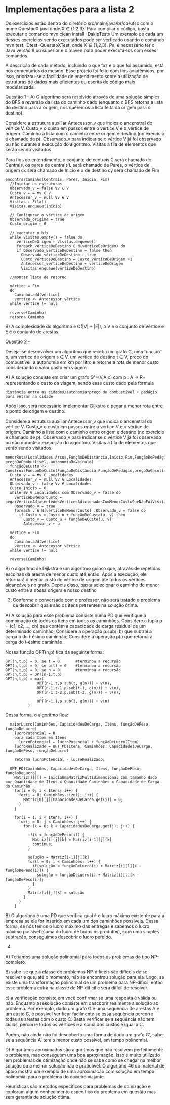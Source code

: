 # Implementações para a lista 2

Os exercícios estão dentro do diretório src/main/java/br/cp/ufsc com o nome QuestaoX.java onde X ∈ {1,2,3}.
Para compilar o código, basta executar o comando mvn clean install -DskipTests
Um exemplo de cada um desses exercícios sendo executados pode ser verficado usando o comando mvn test -Dtest=QuestaoXTest, onde X ∈ {1,2,3}. Ps, é necessário ter o Java versão 8 ou superior e o maven para poder executá-los com esses comandos.

A descrição de cada método, incluindo o que faz e o que foi assumido, está nos comentários do mesmo. Esse projeto foi feito com fins acadêmicos, por isso, priorizou-se a facilidade de entendimento sobre a utilização de estruturas de dados mais eficientes ou escrita de código mais modularizada.

Questão 1 -
A)
O algoritmo será resolvido através de uma solução simples do BFS e reversão da lista do caminho dado (enquanto o BFS retorna a lista do destino para a origem, nós queremos a lista feita da origem para o destino).

Considere a estrutura auxiliar Antecessor_v que indica o ancenstral do vértice V. Custo_v o custo em passos entre o vértice V e o vértice de origem. Caminho a lista com o caminho entre origem e destino (no exercício é chamado de p). Observado_v para indicar se o vértice V já foi observado ou não durante a execução do algoritmo. Visitas a fila de elementos que serão sendo visitados.

Para fins de entendimento, o conjunto de centrais C será chamado de Centrais, os pares de centrais L será chamado de Pares, o vértice de origem cx será chamado de Inicio e o de destino cy será chamado de Fim

```
encontrarCaminho(Centrais, Pares, Início, Fim)
  //Iniciar as estruturas
  Observado_v ← false ∀v ∈ V
  Custo_v ← ∞ ∀v ∈ V
  Antecessor_v ← null ∀v ∈ V
  Visitas ← Fila()
  Visitas.enqueue(Início)

  // Configurar o vértice de origem
  Observado_origime ← true
  Custo_origim ← 0

  // executar o bfs
  while Visitas.empty() = false do
     vérticeDeOrigem ← Visitas.dequeue()
     foreach vérticeDeDestino ∈ N(vérticeDeOrigem) do
     if Observado_vérticeDeDestino = false then
       Observado_vérticeDeDestino ← true
       Custo_vérticeDeDestino ← Custo_vérticeDeOrigem +1
       Antecessor_vérticeDeDestino ← vérticeDeOrigem
       Visitas.enqueue(vérticeDeDestino)

  //montar lista de retorno
  
  vértice = Fim
  do
    Caminho.add(vértice)
    vértice <- Antecessor_vértice
  while vértice != null

  reverse(Caminho)
  retorna Caminho

```

B) A complexidade do algoritmo é O(|V| + |E|), o V é o conjunto de Vértice e E é o conjunto de arestas.

Questão 2 - 

Deseja-se desenvolver um algoritmo que receba um grafo G, uma func¸ao˜ p, um vertice de origem s ∈ V, um vertice de destino t ∈ V, preço do combustível, a autonomia em km por litro e retorne a rota de menor custo considerando o valor gasto em viagem

A) 
A solução consiste em criar um grafo G'=(V,A,c) com p : A → R+ representando o custo da viagem, sendo esse custo dado pela fórmula

```
distância entre as cidades/autonomia*preço do combustível + pedágio para entrar na cidade
```

Após isso, será necessário implementar Dijkstra e pegar a menor rota entre o ponto de origem e destino. 

Considere a estrutura auxiliar Antecessor_v que indica o ancenstral do vértice V. Custo_v o custo em passos entre o vértice V e o vértice de origem. Caminho a lista com o caminho entre origem e destino (no exercício é chamado de p). Observado_v para indicar se o vértice V já foi observado ou não durante a execução do algoritmo. Visitas a fila de elementos que serão sendo visitados.

```
menorRota(Localidades,Arcos,FunçãoDeDistância,Início,Fim,FunçãoDePedágio, preçoDoCombustivel, autonomiaDoVeículo)
  funçãoDeCusto <- ConstruirFuncaoDeCusto(FunçãoDeDistância,FunçãoDePedágio,preçoDaGasolina,autonomiaDoVeículo)
  Custo_v ← ∞ ∀v ∈ Localidades
  Antecessor_v ← null ∀v ∈ Localidades
  Observado_v ← false ∀v ∈ Localidades
  Custo_Início ← 0
  while ∃v ∈ Localidades com Observado_v = false do
    vérticeDeMenorCusto ← pegarVérticeAdjacenteAosVérticesAdicionadosComMenorCustoQueNãoFoiVisitado()
    Observado_v ← true
    foreach v ∈ N(vérticeDeMenorCusto) :Observado_v = false do
      if Custo_v > Custo_u + funçãoDeCusto(u, v) then
        Custo_v ← Custo_u + funçãoDeCusto(u, v)
        Antecessor_v ← u
  
  vértice = Fim
  do
    Caminho.add(vértice)
    vértice <- Antecessor_vértice
  while vértice != null

  reverse(Caminho)
```

B) o algoritmo de Dijkstra é um algoritmo guloso que, através de repetidas escolhas da aresta de menor custo até então. Após a execução, ele retornará o menor custo do vértice de origem até todos os vértices alcançáveis no grafo. Depois disso, basta selecionar o caminho de menor custo entre a nossa origem e nosso destino


3) Conforme o conversado com o professor, não será tratado o problema de descobrir quais são os itens presentes na solução ótima.

A) A solução para esse problema consiste numa PD que verifique a combinação de todos os itens em todos os caminhões.
Considere a tupla p = (c1, c2, ..., cn) que contém a capacidade de carga residual de um determinado caminhão;
Considere a operação p.sub(i,b) que subtrai a carga b do i-ésimo caminhão;
Considere a operação p(i) que retorna a carga do i-ésimo caminhão.

Nossa função OPT(n,p) fica da seguinte forma:

```
OPT(n,t,p) = 0, se t = 0       #terminou a recursão
OPT(n,t,p) = 0, se p(t) = 0    #terminou a recursão
OPT(n,t,p) = 0, se n = 0       #terminou a recursão
OPT(n,t,p) = OPT(n-1,t,p)
OPT(n,t,p) = max(
              OPT(n-1,t,p.sub(t, g(n))) + v(n),
              OPT(n-1,t-1,p.sub(t-1, g(n))) + v(n),
              OPT(n-1,t-2,p.sub(t-2, g(n))) + v(n),
              ...
              OPT(n-1,1,p.sub(1, g(n))) + v(n)
          )
```

Dessa forma, o algoritmo fica:

```
  maiorLucro(Caminhões, CapacidadesDeCarga, Itens, funçãoDePeso, funçãoDeLucro) 
    lucroPotencial ← 0
    para cada Item em Itens
      lucroPotencial ← lucroPotencial + funçãoDeLucro(Item)
    lucroRealizado = OPT_PD(Itens, Caminhões, CapacidadesDeCarga, funçãoDePeso, funçãoDeLucro)

    retorna lucroPotencial - lucroRealizado;
  
  OPT_PD(Caminhões, CapacidadesDeCarga, Itens, funçãoDePeso, funçãoDeLucro)
    Matriz[][][] = IniciaUmaMatrizMultidimencional com tamanho dado por Quantidade de Itens x Quantidade Caminhões x Capacidade de Carga do Caminhão
    for(i = 0; i < Itens; i++) {
      for(j = 0; Caminhões.size(); j++) {
        Matriz[0][j][CapacidadesDeCarga.get(j)] = 0;
      }
    } 

    for(i = 1; i < Itens; i++) {
      for(j = 0; j < Caminhões; j++) {
        for (k = 0; k < CapacidadesDeCarga.get(j); j++) {
          
          if(k < funçãoDePeso(i)) {
            Matriz[i][j][k] = Matriz[i-1][j][k] 
            continue;
          } 

          solução = Matriz[i-1][j][k]
          for(l = 0; l < Caminhões; l++) {
            if(solução < funçãoDeLucro(i) + Matriz[i][l][k - funçãoDePeso(i)]) {
              solução = funçãoDeLucro(i) + Matriz[i][l][k - funçãoDePeso(i)];
            }
          }
          Matriz[i][j][k] = solução
        }
      }
    }
```

B) O algoritmo é uma PD que verifica qual é o lucro máximo existente para a empresa se ele for inserido em cada um dos caminhões possíveis. 
Dessa forma, se nós temos o lucro máximo das entregas e sabemos o lucro máximo possível (soma do lucro de todos os produtos), com uma simples subtração, conseguimos descobrir o lucro perdido.

4)

A) Teríamos uma solução polinomial para todos os problemas do tipo NP-completo.

B) sabe-se que a classe de problemas NP-difíceis são difíceis de se resolver e que, até o momento, não se encontrou solução para ela.
Logo, se existe uma transformação polinomial de um problema para NP-dificíl, então esse problema entra na classe de NP-difícil  e será difícil de resolver.

c) a verificação consiste em você confirmar se uma resposta é válida ou não. Enquanto a resolução consiste em descobrir realmente a solução ao problema.
Por exemplo, dado um grafo G e uma sequência de arestas A e um custo C, é possível verificar facilmente se essa sequência percorre todas as arestas com o custo C. 
Basta verificar se a sequência não tem ciclos, percorre todos os vértices e a soma dos custos é igual a C.

Porém, não ainda não foi descoberto uma forma de dado um grafo G', saber se a sequência A' tem o menor custo possível, em tempo polinomial.

D) Algoritmos aproximados são algoritmos que não resolvem perfeitamente o problema, mas conseguem uma boa aproximação. Isso é muito utilizado em problemas de otimização onde não se sabe como se chegar na melhor solução ou a melhor solução não é praticável. O algoritmo 46 do material de apoio mostra um exemplo de uma aproximação com solução em tempo polinomial para o problema do caixeiro viajante.

Heurísticas são metodos específicos para problemas de otimização e exploram algum conhecimento específico do problema em questão mas sem garantia de solução ótima.
